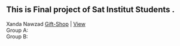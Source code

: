 ## This is Final project of Sat Institut Students .
Xanda Nawzad [Gift-Shop](https://github.com/XandaNawzad/Gif-Shop_Website) | [View](giftos.infy.uk/) </br>
Group A: </br>
Group B: 
